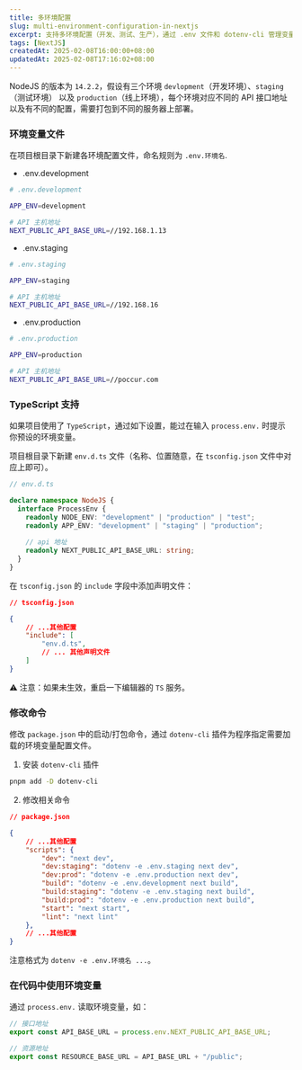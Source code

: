 ```yaml
---
title: 多环境配置
slug: multi-environment-configuration-in-nextjs
excerpt: 支持多环境配置（开发、测试、生产），通过 .env 文件和 dotenv-cli 管理变量，TypeScript 提供类型提示。
tags: [NextJS]
createdAt: 2025-02-08T16:00:00+08:00
updatedAt: 2025-02-08T17:16:02+08:00
---
```


NodeJS 的版本为 `14.2.2`，假设有三个环境 `devlopment`（开发环境）、`staging`（测试环境） 以及 `production`（线上环境），每个环境对应不同的 API 接口地址以及有不同的配置，需要打包到不同的服务器上部署。

### 环境变量文件

在项目根目录下新建各环境配置文件，命名规则为 `.env.环境名`.

- .env.development

```bash
# .env.development

APP_ENV=development

# API 主机地址
NEXT_PUBLIC_API_BASE_URL=//192.168.1.13
```

- .env.staging

```bash
# .env.staging

APP_ENV=staging

# API 主机地址
NEXT_PUBLIC_API_BASE_URL=//192.168.16
```

- .env.production

```bash
# .env.production

APP_ENV=production

# API 主机地址
NEXT_PUBLIC_API_BASE_URL=//poccur.com
```

### TypeScript 支持

如果项目使用了 `TypeScript`，通过如下设置，能过在输入 `process.env.` 时提示你预设的环境变量。

项目根目录下新建 `env.d.ts` 文件（名称、位置随意，在 `tsconfig.json` 文件中对应上即可）。

```ts
// env.d.ts

declare namespace NodeJS {
  interface ProcessEnv {
    readonly NODE_ENV: "development" | "production" | "test";
    readonly APP_ENV: "development" | "staging" | "production";
    
    // api 地址
    readonly NEXT_PUBLIC_API_BASE_URL: string;
  }
}
```

在 `tsconfig.json` 的 `include` 字段中添加声明文件：

```json
// tsconfig.json

{
	// ...其他配置
	"include": [
		"env.d.ts",
		// ... 其他声明文件
	]
}
```

⚠️ 注意：如果未生效，重启一下编辑器的 `TS` 服务。

### 修改命令

修改 `package.json` 中的启动/打包命令，通过 `dotenv-cli` 插件为程序指定需要加载的环境变量配置文件。

1. 安装 `dotenv-cli` 插件

```bash
pnpm add -D dotenv-cli
```

2. 修改相关命令

```json
// package.json

{
	// ...其他配置
	"scripts": {
	    "dev": "next dev",
	    "dev:staging": "dotenv -e .env.staging next dev",
	    "dev:prod": "dotenv -e .env.production next dev",
	    "build": "dotenv -e .env.development next build",
	    "build:staging": "dotenv -e .env.staging next build",
	    "build:prod": "dotenv -e .env.production next build",
	    "start": "next start",
	    "lint": "next lint"
	},
	// ...其他配置
}

```

注意格式为 `dotenv -e .env.环境名 ...`。

### 在代码中使用环境变量

通过 `process.env.` 读取环境变量，如：

```ts
// 接口地址
export const API_BASE_URL = process.env.NEXT_PUBLIC_API_BASE_URL;

// 资源地址
export const RESOURCE_BASE_URL = API_BASE_URL + "/public";
```